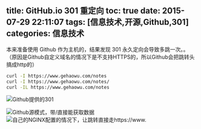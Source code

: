 title: GitHub.io 301 重定向
toc: true
date: 2015-07-29 22:11:07
tags: [信息技术,开源,Github,301]
categories: 信息技术
---

本来准备使用 Github 作为主机的，结果发现 301 永久定向会导致多跳一次。。
（原因是Github自定义域名的情况下是不支持HTTPS的，所以Github会把跳转头搞成http的）

```sh
curl -I https://www.gehaowu.com/notes
curl -I https://www.gehaowu.com/notes/
curl -IL https://www.gehaowu.com/notes
```

![Github提供的301](https://dn-nimages.qbox.me/2015/07/githubcname1.png)
<!--more-->
![Github源模式，带/直接能获取数据](https://dn-nimages.qbox.me/2015/07/githubcname2.png)
![自己的NGINX配置的情况下，让跳转直接走https://www.](https://dn-nimages.qbox.me/2015/07/githubcname3.png)